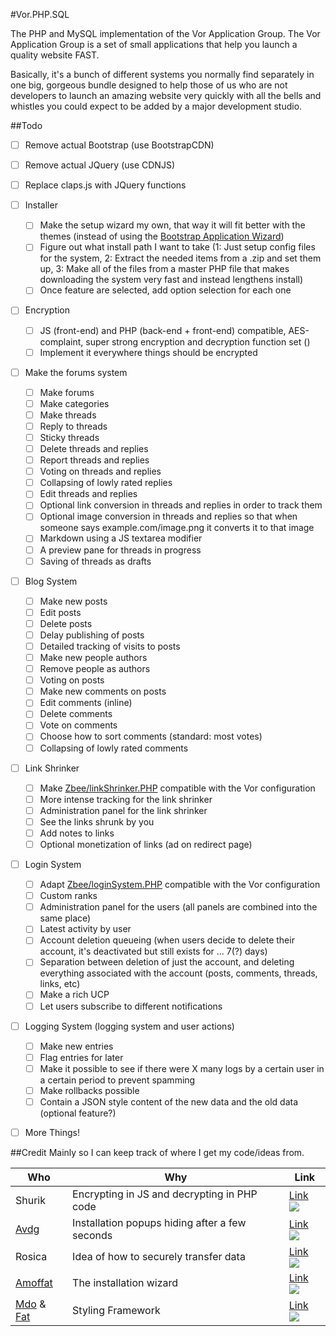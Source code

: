 #Vor.PHP.SQL

The PHP and MySQL implementation of the Vor Application Group.
The Vor Application Group is a set of small applications that help you launch a quality website FAST.

Basically, it's a bunch of different systems you normally find separately in one big, gorgeous bundle designed to help those of us who are not developers to launch an amazing website very quickly with all the bells and whistles you could expect to be added by a major development studio.

##Todo
- [ ] Remove actual Bootstrap (use BootstrapCDN)
- [ ] Remove actual JQuery (use CDNJS)
- [ ] Replace claps.js with JQuery functions
- [ ] Installer
  - [ ] Make the setup wizard my own, that way it will fit better with the themes (instead of using the [Bootstrap Application Wizard](https://github.com/amoffat/bootstrap-application-wizard))
  - [ ] Figure out what install path I want to take (1: Just setup config files for the system, 2: Extract the needed items from a .zip and set them up, 3: Make all of the files from a master PHP file that makes downloading the system very fast and instead lengthens install)
  - [ ] Once feature are selected, add option selection for each one
- [ ] Encryption
  - [ ] JS (front-end) and PHP (back-end + front-end) compatible, AES-complaint, super strong encryption and decryption function set ()
  - [ ] Implement it everywhere things should be encrypted
- [ ] Make the forums system
  - [ ] Make forums
  - [ ] Make categories
  - [ ] Make threads
  - [ ] Reply to threads
  - [ ] Sticky threads
  - [ ] Delete threads and replies
  - [ ] Report threads and replies
  - [ ] Voting on threads and replies
  - [ ] Collapsing of lowly rated replies
  - [ ] Edit threads and replies
  - [ ] Optional link conversion in threads and replies in order to track them
  - [ ] Optional image conversion in threads and replies so that when someone says example.com/image.png it converts it to that image
  - [ ] Markdown using a JS textarea modifier
  - [ ] A preview pane for threads in progress
  - [ ] Saving of threads as drafts
- [ ] Blog System
  - [ ] Make new posts
  - [ ] Edit posts
  - [ ] Delete posts
  - [ ] Delay publishing of posts
  - [ ] Detailed tracking of visits to posts
  - [ ] Make new people authors
  - [ ] Remove people as authors
  - [ ] Voting on posts
  - [ ] Make new comments on posts
  - [ ] Edit comments (inline)
  - [ ] Delete comments
  - [ ] Vote on comments
  - [ ] Choose how to sort comments (standard: most votes)
  - [ ] Collapsing of lowly rated comments
- [ ] Link Shrinker
  - [ ] Make [Zbee/linkShrinker.PHP](https://github.com/Zbee/linkShrinker.PHP) compatible with the Vor configuration
  - [ ] More intense tracking for the link shrinker
  - [ ] Administration panel for the link shrinker
  - [ ] See the links shrunk by you
  - [ ] Add notes to links
  - [ ] Optional monetization of links (ad on redirect page)
- [ ] Login System
  - [ ] Adapt [Zbee/loginSystem.PHP](https://github.com/Zbee/loginSystem.PHP) compatible with the Vor configuration
  - [ ] Custom ranks
  - [ ] Administration panel for the users (all panels are combined into the same place)
  - [ ] Latest activity by user
  - [ ] Account deletion queueing (when users decide to delete their account, it's deactivated but still exists for ... 7(?) days)
  - [ ] Separation between deletion of just the account, and deleting everything associated with the account (posts, comments, threads, links, etc)
  - [ ] Make a rich UCP
  - [ ] Let users subscribe to different notifications
- [ ] Logging System (logging system and user actions)
  - [ ] Make new entries
  - [ ] Flag entries for later
  - [ ] Make it possible to see if there were X many logs by a certain user in a certain period to prevent spamming
  - [ ] Make rollbacks possible
  - [ ] Contain a JSON style content of the new data and the old data (optional feature?)
- [ ] More Things!


##Credit
Mainly so I can keep track of where I get my code/ideas from.

Who | Why | Link
------------ | ------------ | -------------
Shurik | Encrypting in JS and decrypting in PHP code | [Link ![](http://i.stack.imgur.com/2x4yG.png)](http://stackoverflow.com/questions/21180721/aes-256-cbc-mcrypt-php-decrypt-and-crypto-js-encrypt)
[Avdg](https://github.com/avdg) | Installation popups hiding after a few seconds | [Link ![](http://i.stack.imgur.com/2x4yG.png)](https://gist.github.com/avdg/2210109)
Rosica | Idea of how to securely transfer data | [Link ![](http://i.stack.imgur.com/2x4yG.png)](http://cryptojs.altervista.org/js-php)
[Amoffat](https://github.com/amoffat) | The installation wizard | [Link ![](http://i.stack.imgur.com/2x4yG.png)](https://github.com/amoffat/bootstrap-application-wizard/)
[Mdo](https://github.com/mdo) & [Fat](https://github.com/fat) | Styling Framework | [Link ![](http://i.stack.imgur.com/2x4yG.png)](http://getbootstrap.com)
